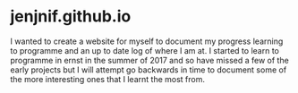 # jenjnif.github.io

I wanted to create a website for myself to document my progress learning to programme and an up to date log of where I am at.
I started to learn to programme in ernst in the summer of 2017 and so have missed a few of the early projects but I will 
attempt go backwards in time to document some of the more interesting ones that I learnt the most from.
